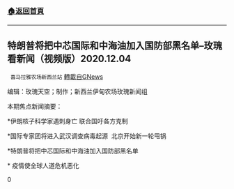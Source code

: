 ###  [:house:返回首頁](https://github.com/ourhimalayas/txt)
---

## 特朗普将把中芯国际和中海油加入国防部黑名单&#8211;玫瑰看新闻（视频版）2020.12.04
` 喜马拉雅农场新西兰站` [轉載自GNews](https://gnews.org/zh-hans/616652/)

编辑：玫瑰天空；制作；新西兰伊甸农场玫瑰新闻组

本期焦点新闻摘要：

\*伊朗核子科学家遇刺身亡 联合国吁各方克制

\*国际专家团将进入武汉调查病毒起源  北京开始新一轮甩锅

\*特朗普将把中芯国际和中海油加入国防部黑名单

\* 疫情使全球人道危机恶化

0
